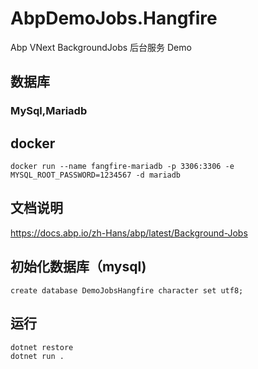 # AbpDemoJobs.Hangfire
Abp VNext BackgroundJobs 后台服务 Demo

## 数据库
### MySql,Mariadb

## docker 
```
docker run --name fangfire-mariadb -p 3306:3306 -e MYSQL_ROOT_PASSWORD=1234567 -d mariadb
```

## 文档说明
https://docs.abp.io/zh-Hans/abp/latest/Background-Jobs

## 初始化数据库（mysql)
```
create database DemoJobsHangfire character set utf8;
```
## 运行
```
dotnet restore
dotnet run .
```
